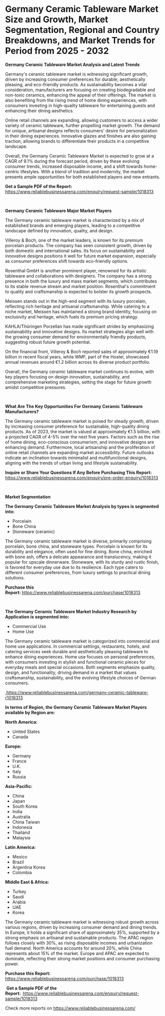 <p><h1>Germany Ceramic Tableware Market Size and Growth, Market Segmentation, Regional and Country Breakdowns, and Market Trends for Period from 2025 -  2032</h1></p><p><strong>Germany Ceramic Tableware Market Analysis and Latest Trends</strong></p>
<p><p>Germany's ceramic tableware market is witnessing significant growth, driven by increasing consumer preferences for durable, aesthetically pleasing, and eco-friendly products. As sustainability becomes a vital consideration, manufacturers are focusing on creating biodegradable and non-toxic ceramics, enhancing the appeal of their offerings. The market is also benefiting from the rising trend of home dining experiences, with consumers investing in high-quality tableware for entertaining guests and enhancing their dining aesthetics.</p><p>Online retail channels are expanding, allowing customers to access a wider variety of ceramic tableware, further propelling market growth. The demand for unique, artisanal designs reflects consumers' desire for personalization in their dining experiences. Innovative glazes and finishes are also gaining traction, allowing brands to differentiate their products in a competitive landscape.</p><p>Overall, the Germany Ceramic Tableware Market is expected to grow at a CAGR of 9.1% during the forecast period, driven by these evolving consumer trends, increased disposable income, and a shift towards home-centric lifestyles. With a blend of tradition and modernity, the market presents ample opportunities for both established players and new entrants.</p></p>
<p><strong>Get a Sample PDF of the Report:&nbsp;</strong> <a href="https://www.reliablebusinessarena.com/enquiry/request-sample/1018313?utm_campaign=3010&utm_medium=2&utm_source=Github&utm_content=ia&utm_term=21032025&utm_id=germany-ceramic-tableware">https://www.reliablebusinessarena.com/enquiry/request-sample/1018313</a></p>
<p>&nbsp;</p>
<p><strong>Germany Ceramic Tableware Major Market Players</strong></p>
<p><p>The Germany ceramic tableware market is characterized by a mix of established brands and emerging players, leading to a competitive landscape defined by innovation, quality, and design.</p><p>Villeroy & Boch, one of the market leaders, is known for its premium porcelain products. The company has seen consistent growth, driven by both domestic and international sales. Its focus on sustainability and innovative designs positions it well for future market expansion, especially as consumer preferences shift towards eco-friendly options.</p><p>Rosenthal GmbH is another prominent player, renowned for its artistic tableware and collaborations with designers. The company has a strong presence in both the luxury and mass market segments, which contributes to its stable revenue stream and market position. Rosenthal's commitment to quality and craftsmanship is expected to bolster its growth prospects.</p><p>Meissen stands out in the high-end segment with its luxury porcelain, reflecting rich heritage and artisanal craftsmanship. While catering to a niche market, Meissen has maintained a strong brand identity, focusing on exclusivity and heritage, which fuels its premium pricing strategy.</p><p>KAHLA/Thüringen Porzellan has made significant strides by emphasizing sustainability and innovative designs. Its market strategies align well with the growing consumer demand for environmentally friendly products, suggesting robust future growth potential.</p><p>On the financial front, Villeroy & Boch reported sales of approximately €1.19 billion in recent fiscal years, while WMF, part of the Hostel, showcased annual revenues around €1.2 billion across its diverse product portfolio.</p><p>Overall, the Germany ceramic tableware market continues to evolve, with key players focusing on design innovation, sustainability, and comprehensive marketing strategies, setting the stage for future growth amidst competitive pressures.</p></p>
<p>&nbsp;</p>
<p><strong>What Are The Key Opportunities For Germany Ceramic Tableware Manufacturers?</strong></p>
<p><p>The Germany ceramic tableware market is poised for steady growth, driven by increasing consumer preference for sustainable, high-quality dining products. As of 2023, the market is valued at approximately €1.5 billion, with a projected CAGR of 4-5% over the next five years. Factors such as the rise of home dining, eco-conscious consumerism, and innovative designs are enhancing demand. Furthermore, local artisanship and the proliferation of online retail channels are expanding market accessibility. Future outlooks indicate an inclination towards minimalist and multifunctional designs, aligning with the trends of urban living and lifestyle sustainability.</p></p>
<p><strong>Inquire or Share Your Questions If Any Before Purchasing This Report:</strong> <a href="https://www.reliablebusinessarena.com/enquiry/pre-order-enquiry/1018313?utm_campaign=3010&utm_medium=2&utm_source=Github&utm_content=ia&utm_term=21032025&utm_id=germany-ceramic-tableware">https://www.reliablebusinessarena.com/enquiry/pre-order-enquiry/1018313</a></p>
<p>&nbsp;</p>
<p><strong>Market Segmentation</strong></p>
<p><strong>The Germany Ceramic Tableware Market Analysis by types is segmented into:</strong></p>
<p><ul><li>Porcelain</li><li>Bone China</li><li>Stoneware (ceramic)</li></ul></p>
<p><p>The Germany ceramic tableware market is diverse, primarily comprising porcelain, bone china, and stoneware types. Porcelain is known for its durability and elegance, often used for fine dining. Bone china, enriched with bone ash, offers a delicate appearance and translucency, making it popular for upscale dinnerware. Stoneware, with its sturdy and rustic finish, is favored for everyday use due to its resilience. Each type caters to different consumer preferences, from luxury settings to practical dining solutions.</p></p>
<p><strong>Purchase this Report:&nbsp;</strong><a href="https://www.reliablebusinessarena.com/purchase/1018313?utm_campaign=3010&utm_medium=2&utm_source=Github&utm_content=ia&utm_term=21032025&utm_id=germany-ceramic-tableware">https://www.reliablebusinessarena.com/purchase/1018313</a></p>
<p>&nbsp;</p>
<p><strong>The Germany Ceramic Tableware Market Industry Research by Application is segmented into:</strong></p>
<p><ul><li>Commercial Use</li><li>Home Use</li></ul></p>
<p><p>The Germany ceramic tableware market is categorized into commercial and home use applications. In commercial settings, restaurants, hotels, and catering services seek durable and aesthetically pleasing tableware to enhance dining experiences. Home use focuses on personal preferences, with consumers investing in stylish and functional ceramic pieces for everyday meals and special occasions. Both segments emphasize quality, design, and functionality, driving demand in a market that values craftsmanship, sustainability, and the evolving lifestyle choices of German consumers.</p></p>
<p><a href="https://www.reliablebusinessarena.com/germany-ceramic-tableware-r1018313?utm_campaign=3010&utm_medium=2&utm_source=Github&utm_content=ia&utm_term=21032025&utm_id=germany-ceramic-tableware">&nbsp;https://www.reliablebusinessarena.com/germany-ceramic-tableware-r1018313</a></p>
<p><strong>In terms of Region, the Germany Ceramic Tableware Market Players available by Region are:</strong></p>
<p>
    <p> <strong> North America: </strong>
        <ul>
            <li>United States</li>
            <li>Canada</li>
        </ul>
        </p> 
    <p> <strong> Europe: </strong>
        <ul>
            <li>Germany</li>
            <li>France</li>
            <li>U.K.</li>
            <li>Italy</li>
            <li>Russia</li>
        </ul>
        </p> 
    <p> <strong> Asia-Pacific: </strong>
        <ul>
            <li>China</li>
            <li>Japan</li>
            <li>South Korea</li>
            <li>India</li>
            <li>Australia</li>
            <li>China Taiwan</li>
            <li>Indonesia</li>
            <li>Thailand</li>
            <li>Malaysia</li>
        </ul>
        </p> 
    <p> <strong> Latin America: </strong>
        <ul>
            <li>Mexico</li>
            <li>Brazil</li>
            <li>Argentina Korea</li>
            <li>Colombia</li>
        </ul>
        </p> 
    <p> <strong> Middle East & Africa: </strong>
        <ul>
            <li>Turkey</li>
            <li>Saudi</li>
            <li>Arabia</li>
            <li>UAE</li>
            <li>Korea</li>
        </ul>
    </p>
    </p>
<p><p>The Germany ceramic tableware market is witnessing robust growth across various regions, driven by increasing consumer demand and dining trends. In Europe, it holds a significant share of approximately 35%, supported by a strong emphasis on artisanal and sustainable products. The APAC region follows closely with 30%, as rising disposable incomes and urbanization fuel demand. North America accounts for around 20%, while China represents about 15% of the market. Europe and APAC are expected to dominate, reflecting their strong market positions and consumer purchasing power.</p></p>
<p><strong>Purchase this Report: </strong><a href="https://www.reliablebusinessarena.com/purchase/1018313?utm_campaign=3010&utm_medium=2&utm_source=Github&utm_content=ia&utm_term=21032025&utm_id=germany-ceramic-tableware">https://www.reliablebusinessarena.com/purchase/1018313</a></p>
<p>&nbsp;<strong>Get a Sample PDF of the Report:&nbsp;&nbsp;</strong><a href="https://www.reliablebusinessarena.com/enquiry/request-sample/1018313?utm_campaign=3010&utm_medium=2&utm_source=Github&utm_content=ia&utm_term=21032025&utm_id=germany-ceramic-tableware">https://www.reliablebusinessarena.com/enquiry/request-sample/1018313</a></p>
<p><strong></strong></p>
<p>Check more reports on <a href="https://www.reliablebusinessarena.com/?utm_campaign=3010&utm_medium=2&utm_source=Github&utm_content=ia&utm_term=21032025&utm_id=germany-ceramic-tableware">https://www.reliablebusinessarena.com/</a></p>
